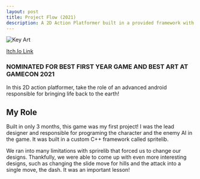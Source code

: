 ```yaml
---
layout: post
title: Project Flow (2021)
description: A 2D Action Platformer built in a provided framework with C++
---
```

![Key Art](https://img.itch.zone/aW1hZ2UvOTcxNTI0LzU1MTc3NjYucG5n/original/oV5G%2BN.png "Project Flow")

[Itch.Io Link](https://acdiorr.itch.io/project-flow)

### NOMINATED FOR BEST FIRST YEAR GAME AND BEST ART AT GAMECON 2021 ###

In this 2D action platformer, take the role of an advanced android responsible for bringing life back to the earth!

My Role
------------

Built in only 3 months, this game was my first project! I was the lead designer and responsible for programing the character and the enemy AI in the game. It was built in a custom C++ framework called spritelib.

We ran into many limitations with sprirelib that forced us to change our designs. Thankfully, we were able to come up with even more interesting designs, such as changing the slide move for hills and the attack into a single move, the dash. It was an important lesson!